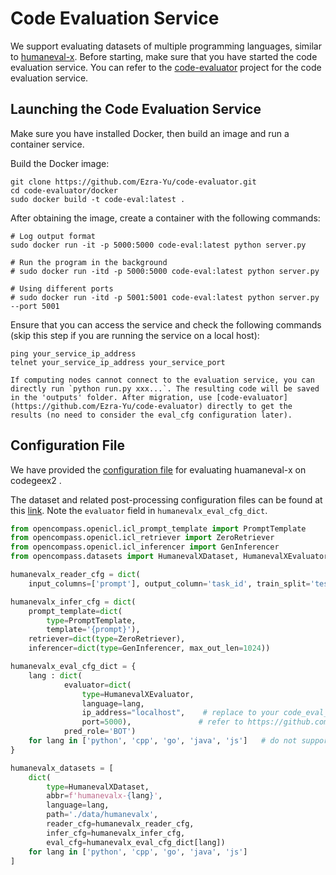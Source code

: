 # Code Evaluation Service

We support evaluating datasets of multiple programming languages, similar to [humaneval-x](https://huggingface.co/datasets/THUDM/humaneval-x). Before starting, make sure that you have started the code evaluation service. You can refer to the [code-evaluator](https://github.com/Ezra-Yu/code-evaluator) project for the code evaluation service.

## Launching the Code Evaluation Service

Make sure you have installed Docker, then build an image and run a container service.

Build the Docker image:

```shell
git clone https://github.com/Ezra-Yu/code-evaluator.git
cd code-evaluator/docker 
sudo docker build -t code-eval:latest . 
```

After obtaining the image, create a container with the following commands:

```shell
# Log output format
sudo docker run -it -p 5000:5000 code-eval:latest python server.py

# Run the program in the background
# sudo docker run -itd -p 5000:5000 code-eval:latest python server.py

# Using different ports
# sudo docker run -itd -p 5001:5001 code-eval:latest python server.py --port 5001
```

Ensure that you can access the service and check the following commands (skip this step if you are running the service on a local host):

```shell
ping your_service_ip_address
telnet your_service_ip_address your_service_port
```

```note
If computing nodes cannot connect to the evaluation service, you can directly run `python run.py xxx...`. The resulting code will be saved in the 'outputs' folder. After migration, use [code-evaluator](https://github.com/Ezra-Yu/code-evaluator) directly to get the results (no need to consider the eval_cfg configuration later).
```

## Configuration File

We have provided the [configuration file](https://github.com/InternLM/opencompass/blob/main/configs/eval_codegeex2.py) for evaluating huamaneval-x on codegeex2 .

The dataset and related post-processing configuration files can be found at this [link](https://github.com/InternLM/opencompass/tree/main/configs/datasets/humanevalx). Note the `evaluator` field in `humanevalx_eval_cfg_dict`.

```python
from opencompass.openicl.icl_prompt_template import PromptTemplate
from opencompass.openicl.icl_retriever import ZeroRetriever
from opencompass.openicl.icl_inferencer import GenInferencer
from opencompass.datasets import HumanevalXDataset, HumanevalXEvaluator

humanevalx_reader_cfg = dict(
    input_columns=['prompt'], output_column='task_id', train_split='test')

humanevalx_infer_cfg = dict(
    prompt_template=dict(
        type=PromptTemplate,
        template='{prompt}'),
    retriever=dict(type=ZeroRetriever),
    inferencer=dict(type=GenInferencer, max_out_len=1024))

humanevalx_eval_cfg_dict = {
    lang : dict(
            evaluator=dict(
                type=HumanevalXEvaluator, 
                language=lang, 
                ip_address="localhost",    # replace to your code_eval_server ip_address, port
                port=5000),               # refer to https://github.com/Ezra-Yu/code-evaluator to launch a server
            pred_role='BOT')
    for lang in ['python', 'cpp', 'go', 'java', 'js']   # do not support rust now
}

humanevalx_datasets = [
    dict(
        type=HumanevalXDataset,
        abbr=f'humanevalx-{lang}',
        language=lang,
        path='./data/humanevalx',
        reader_cfg=humanevalx_reader_cfg,
        infer_cfg=humanevalx_infer_cfg,
        eval_cfg=humanevalx_eval_cfg_dict[lang])
    for lang in ['python', 'cpp', 'go', 'java', 'js']
]
```